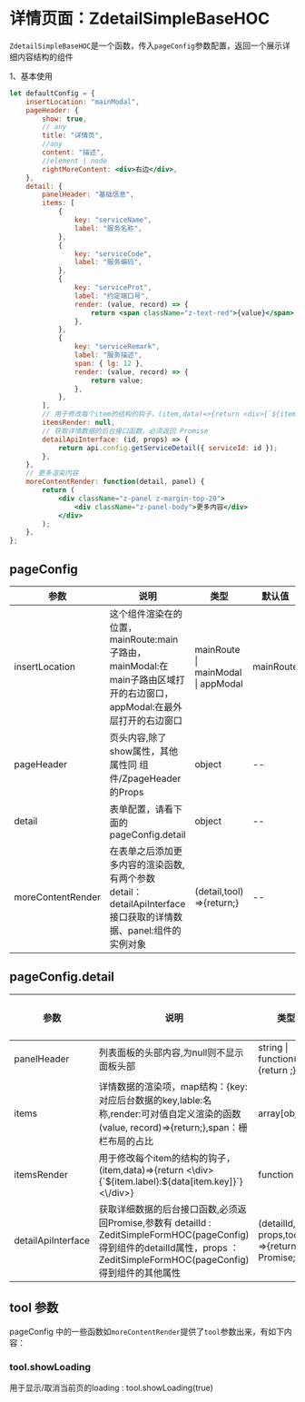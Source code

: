# 详情页面：ZdetailSimpleBaseHOC

`ZdetailSimpleBaseHOC`是一个函数，传入`pageConfig`参数配置，返回一个展示详细内容结构的组件

1、基本使用

<div class="z-demo-box" data-render="demo1" data-title="基本使用"></div>

```jsx
let defaultConfig = {
	insertLocation: "mainModal",
	pageHeader: {
		show: true,
		// any
		title: "详情页",
		//any
		content: "描述",
		//element | node
		rightMoreContent: <div>右边</div>,
	},
	detail: {
		panelHeader: "基础信息",
		items: [
			{
				key: "serviceName",
				label: "服务名称",
			},
			{
				key: "serviceCode",
				label: "服务编码",
			},
			{
				key: "serviceProt",
				label: "约定端口号",
				render: (value, record) => {
					return <span className="z-text-red">{value}</span>;
				},
			},
			{
				key: "serviceRemark",
				label: "服务描述",
				span: { lg: 12 },
				render: (value, record) => {
					return value;
				},
			},
		],
		// 用于修改每个item的结构的钩子，(item,data)=>{return <div>{`${item.label}:${data[item.key]}`}</div>}
		itemsRender: null,
		// 获取详情数据的后台接口函数，必须返回 Promise
		detailApiInterface: (id, props) => {
			return api.config.getServiceDetail({ serviceId: id });
		},
	},
	// 更多渲染内容
	moreContentRender: function(detail, panel) {
		return (
			<div className="z-panel z-margin-top-20">
				<div className="z-panel-body">更多内容</div>
			</div>
		);
	},
};
```

## pageConfig

<table>
	<thead>
		<tr>
			<th>参数</th>
			<th>说明</th>
			<th>类型</th>
			<th>默认值</th>
		</tr>
	</thead>
	<tbody>
		<tr>
			<td>insertLocation</td>
			<td>这个组件渲染在的位置，mainRoute:main子路由，mainModal:在main子路由区域打开的右边窗口，appModal:在最外层打开的右边窗口</td>
			<td>mainRoute | mainModal | appModal</td>
			<td>mainRoute</td>
		</tr>
		<tr>
			<td>pageHeader</td>
			<td>页头内容,除了show属性，其他属性同 组件/ZpageHeader的Props</td>
			<td>object</td>
			<td>--</td>
		</tr>
		<tr>
			<td>detail</td>
			<td>表单配置，请看下面的pageConfig.detail</td>
			<td>object</td>
			<td>--</td>
		</tr>
		<tr>
			<td>moreContentRender</td>
			<td>在表单之后添加更多内容的渲染函数,有两个参数detail：detailApiInterface接口获取的详情数据、panel:组件的实例对象</td>
			<td>(detail,tool) =>{return;}</td>
			<td>--</td>
		</tr>
	</tbody>
</table>

## pageConfig.detail

<table>
	<thead>
		<tr>
			<th>参数</th>
			<th>说明</th>
			<th>类型</th>
			<th>默认值</th>
		</tr>
	</thead>
	<tbody>
		<tr>
			<td>panelHeader</td>
			<td>列表面板的头部内容,为null则不显示面板头部</td>
			<td>string | function(){return ;}</td>
			<td>列表</td>
		</tr>
		<tr>
			<td>items</td>
			<td>详情数据的渲染项，map结构：{key:对应后台数据的key,lable:名称,render:可对值自定义渲染的函数(value, record)=>{return;},span：栅栏布局的占比</td>
			<td>array[object]</td>
			<td>--</td>
		</tr>
		<tr>
			<td>itemsRender</td>
			<td>用于修改每个item的结构的钩子，(item,data)=>{return <\div>{`${item.label}:${data[item.key]}`}<\/div>}</td>
			<td>function</td>
			<td>--</td>
		</tr>
		<tr>
			<td>detailApiInterface</td>
			<td>获取详细数据的后台接口函数,必须返回Promise,参数有 detailId : ZeditSimpleFormHOC(pageConfig)得到组件的detailId属性，props ：ZeditSimpleFormHOC(pageConfig)得到组件的其他属性</td>
			<td>(detailId, props,tool) =>{return Promise;}</td>
			<td>--</td>
		</tr>
	</tbody>
</table>


## tool 参数

pageConfig 中的一些函数如`moreContentRender`提供了`tool`参数出来，有如下内容：

### tool.showLoading

用于显示/取消当前页的loading  :  tool.showLoading(true)
